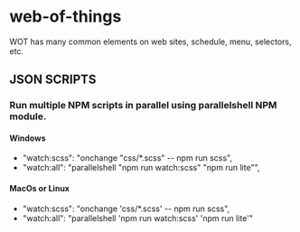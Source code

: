 # web-of-things
WOT has many common elements on web sites, schedule, menu, selectors, etc.

## JSON SCRIPTS

### Run multiple NPM scripts in parallel using parallelshell NPM module.
#### Windows
  * "watch:scss": "onchange \"css/*.scss\" -- npm run scss",
  * "watch:all": "parallelshell \"npm run watch:scss\" \"npm run lite\"",

#### MacOs or Linux
  * "watch:scss": "onchange 'css/*.scss' -- npm run scss",
  * "watch:all": "parallelshell 'npm run watch:scss' 'npm run lite'"
